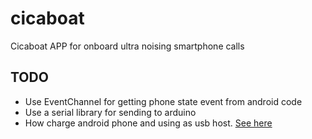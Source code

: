 # cicaboat

Cicaboat APP for onboard ultra noising smartphone calls

## TODO
- Use EventChannel for getting phone state event from android code
- Use a serial library for sending to arduino
- How charge android phone and using as usb host. [See here](https://electronics.stackexchange.com/questions/34741/can-an-android-tablet-serve-as-usb-host-and-be-charged-simultaneously-through-a)

